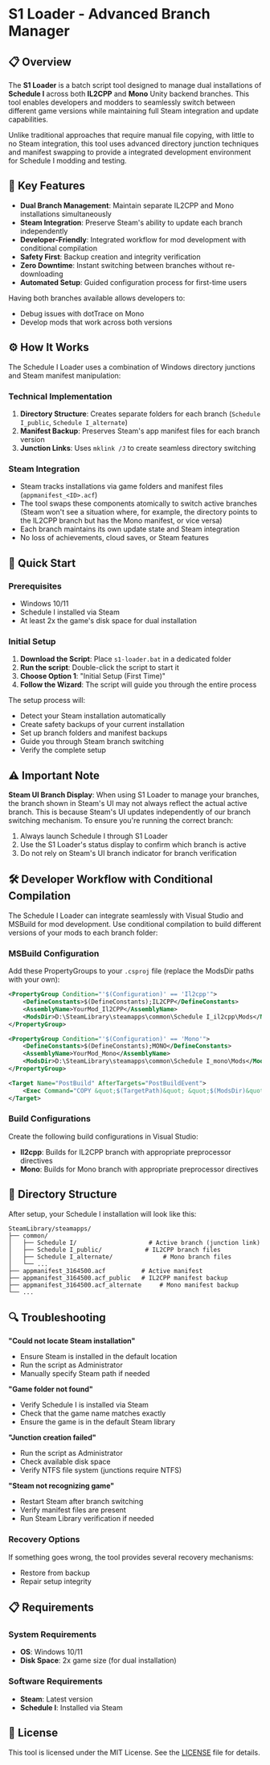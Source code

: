 # S1 Loader - Advanced Branch Manager

## 📋 Overview

The **S1 Loader** is a batch script tool designed to manage dual installations of **Schedule I** across both **IL2CPP** and **Mono** Unity backend branches. This tool enables developers and modders to seamlessly switch between different game versions while maintaining full Steam integration and update capabilities.

Unlike traditional approaches that require manual file copying, with little to no Steam integration, this tool uses advanced directory junction techniques and manifest swapping to provide a integrated development environment for Schedule I modding and testing.

## 🎯 Key Features

- **Dual Branch Management**: Maintain separate IL2CPP and Mono installations simultaneously
- **Steam Integration**: Preserve Steam's ability to update each branch independently
- **Developer-Friendly**: Integrated workflow for mod development with conditional compilation
- **Safety First**: Backup creation and integrity verification
- **Zero Downtime**: Instant switching between branches without re-downloading
- **Automated Setup**: Guided configuration process for first-time users

Having both branches available allows developers to:
- Debug issues with dotTrace on Mono
- Develop mods that work across both versions

## ⚙️ How It Works

The Schedule I Loader uses a combination of Windows directory junctions and Steam manifest manipulation:

### Technical Implementation
1. **Directory Structure**: Creates separate folders for each branch (`Schedule I_public`, `Schedule I_alternate`)
2. **Manifest Backup**: Preserves Steam's app manifest files for each branch version
3. **Junction Links**: Uses `mklink /J` to create seamless directory switching

### Steam Integration
- Steam tracks installations via game folders and manifest files (`appmanifest_<ID>.acf`)
- The tool swaps these components atomically to switch active branches (Steam won't see a situation where, for example, the directory points to the IL2CPP branch but has the Mono manifest, or vice versa)
- Each branch maintains its own update state and Steam integration
- No loss of achievements, cloud saves, or Steam features

## 🚀 Quick Start

### Prerequisites
- Windows 10/11
- Schedule I installed via Steam
- At least 2x the game's disk space for dual installation

### Initial Setup
1. **Download the Script**: Place `s1-loader.bat` in a dedicated folder
2. **Run the script**: Double-click the script to start it
3. **Choose Option 1**: "Initial Setup (First Time)"
4. **Follow the Wizard**: The script will guide you through the entire process

The setup process will:
- Detect your Steam installation automatically
- Create safety backups of your current installation
- Set up branch folders and manifest backups
- Guide you through Steam branch switching
- Verify the complete setup

## ⚠️ Important Note

**Steam UI Branch Display**: When using S1 Loader to manage your branches, the branch shown in Steam's UI may not always reflect the actual active branch. This is because Steam's UI updates independently of our branch switching mechanism. To ensure you're running the correct branch:

1. Always launch Schedule I through S1 Loader
2. Use the S1 Loader's status display to confirm which branch is active
3. Do not rely on Steam's UI branch indicator for branch verification

## 🛠️ Developer Workflow with Conditional Compilation

The Schedule I Loader can integrate seamlessly with Visual Studio and MSBuild for mod development. Use conditional compilation to build different versions of your mods to each branch folder:

### MSBuild Configuration

Add these PropertyGroups to your `.csproj` file (replace the ModsDir paths with your own):

```xml
<PropertyGroup Condition="'$(Configuration)' == 'Il2cpp'">
    <DefineConstants>$(DefineConstants);IL2CPP</DefineConstants>
    <AssemblyName>YourMod_Il2CPP</AssemblyName>
    <ModsDir>D:\SteamLibrary\steamapps\common\Schedule I_il2cpp\Mods</ModsDir>
</PropertyGroup>

<PropertyGroup Condition="'$(Configuration)' == 'Mono'">
    <DefineConstants>$(DefineConstants);MONO</DefineConstants>
    <AssemblyName>YourMod_Mono</AssemblyName>
    <ModsDir>D:\SteamLibrary\steamapps\common\Schedule I_mono\Mods</ModsDir>
</PropertyGroup>

<Target Name="PostBuild" AfterTargets="PostBuildEvent">
    <Exec Command="COPY &quot;$(TargetPath)&quot; &quot;$(ModsDir)&quot;" />
</Target>
```

### Build Configurations

Create the following build configurations in Visual Studio:
- **Il2cpp**: Builds for IL2CPP branch with appropriate preprocessor directives
- **Mono**: Builds for Mono branch with appropriate preprocessor directives

## 📁 Directory Structure

After setup, your Schedule I installation will look like this:

```
SteamLibrary/steamapps/
├── common/
│   ├── Schedule I/                    # Active branch (junction link)
│   ├── Schedule I_public/            # IL2CPP branch files
│   ├── Schedule I_alternate/              # Mono branch files
│   └── ...
├── appmanifest_3164500.acf          # Active manifest
├── appmanifest_3164500.acf_public   # IL2CPP manifest backup
├── appmanifest_3164500.acf_alternate     # Mono manifest backup
└── ...
```

## 🔍 Troubleshooting

**"Could not locate Steam installation"**
- Ensure Steam is installed in the default location
- Run the script as Administrator
- Manually specify Steam path if needed

**"Game folder not found"**
- Verify Schedule I is installed via Steam
- Check that the game name matches exactly
- Ensure the game is in the default Steam library

**"Junction creation failed"**
- Run the script as Administrator
- Check available disk space
- Verify NTFS file system (junctions require NTFS)

**"Steam not recognizing game"**
- Restart Steam after branch switching
- Verify manifest files are present
- Run Steam Library verification if needed

### Recovery Options
If something goes wrong, the tool provides several recovery mechanisms:
- Restore from backup
- Repair setup integrity

## 📋 Requirements

### System Requirements
- **OS**: Windows 10/11
- **Disk Space**: 2x game size (for dual installation)

### Software Requirements
- **Steam**: Latest version
- **Schedule I**: Installed via Steam

## 📜 License

This tool is licensed under the MIT License. See the [LICENSE](LICENSE) file for details.